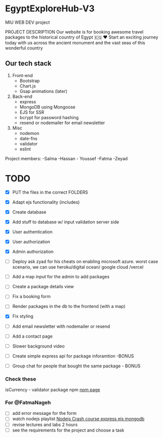 # EgyptExploreHub-V3

MIU WEB DEV project

PROJECT DESCRIPTION
Our website is for booking awesome travel packages to the historical country of Egypt 🇪🇬 ♥
Start an exciting journey today with us across the ancient monument and the vast seas of this wonderful country

## Our tech stack

1. Front-end
    - Bootstrap
    - Chart.js
    - Gsap animations (later)
2. Back-end
    - express
    - MongoDB using Mongoose
    - EJS for SSR
    - bcrypt for password hashing
    - resend or nodemailer for email newsletter
3. Misc
    - nodemon
    - date-fns
    - validator
    - eslint

Project members:
-Salma -Hassan - Youssef -Fatma -Zeyad

# TODO

- [X] PUT the files in the correct FOLDERS
- [X] Adapt ejs functionality (includes)
- [X] Create database
- [X] Add stuff to database w/ input validation server side
- [X] User authentication
- [X] User authorization
- [X] Admin authorization
- [ ] Deploy ask zyad for his cheats on enabling microsoft azure. worst case scenario, we can use heroku/digital ocean/ google cloud /vercel
- [ ] Add a map input for the admin to add packages
- [ ] Create a package details view
- [ ] Fix a booking form
- [ ] Render packages in the db to the frontend (with a map)
- [X] Fix styling
- [ ] Add email newsletter with nodemailer or resend
- [ ] Add a contact page
- [ ] Slower background video
- [ ] Create simple express api for package inforamtion -BONUS
- [ ] Group chat for people that bought the same package - BONUS


### Check these

isCurrency - validator package npm [npm page](https://www.npmjs.com/package/validator)


### For @FatmaNageh
- [ ] add error message for the form
- [ ] watch nodejs playlist [Nodejs Crash course express ejs mongodb](https://www.youtube.com/playlist?list=PL4cUxeGkcC9jsz4LDYc6kv3ymONOKxwBU)
- [ ] revise lectures and labs 2 hours
- [ ] see the requirements for the project and choose a task
